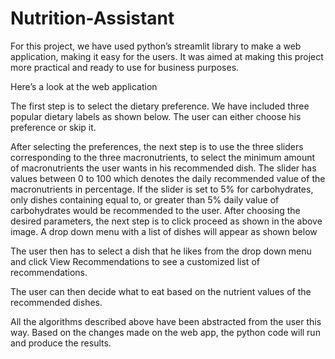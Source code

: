 # Nutrition-Assistant
For this project, we have used python’s streamlit library to make a web application, making it easy for the users. It was aimed at making this project more practical and ready to use for business purposes. 

Here’s a look at the web application


The first step is to select the dietary preference. We have included three popular dietary labels as shown below. The user can either choose his preference or skip it.


After selecting the preferences, the next step is to use the three sliders corresponding to the three macronutrients, to select the minimum amount of macronutrients the user wants in his recommended dish. The slider has values between 0 to 100 which denotes the daily recommended value of the macronutrients in percentage. 
If the slider is set to 5% for carbohydrates, only dishes containing equal to, or greater than 5% daily value of carbohydrates would be recommended to the user.
After choosing the desired parameters, the next step is to click proceed as shown in the above image. 
A drop down menu with a list of dishes will appear as shown below


The user then has to select a dish that he likes from the drop down menu and click View Recommendations to see a customized list of recommendations.


The user can then decide what to eat based on the nutrient values of the recommended dishes.

All the algorithms described above have been abstracted from the user this way. Based on the changes made on the web app, the python code will run and produce the results.
